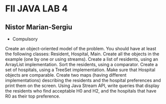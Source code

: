 # FII JAVA LAB 4
## Nistor Marian-Sergiu

* Compulsory

Create an object-oriented model of the problem. You should have at least the following classes: Resident, Hospital, Main.
Create all the objects in the example (one by one or using streams).
Create a list of residents, using an ArrayList implementation. Sort the residents, using a comparator.
Create a set of hospitals, using a TreeSet implementation. Make sure that Hospital objects are comparable.
Create two maps (having different implementations) describing the residents and the hospital preferences and print them on the screen.
Using Java Stream API, write queries that display the residents who find acceptable H0 and H2, and the hospitals that have R0 as their top preference.
